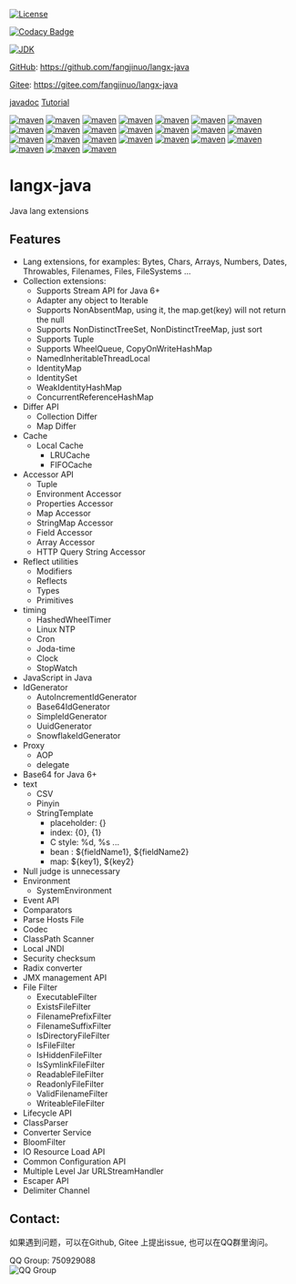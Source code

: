 [![License](https://img.shields.io/badge/license-MIT-green.svg)](https://github.com/fangjinuo/langx-java/blob/master/LICENSE)

[![Codacy Badge](https://api.codacy.com/project/badge/Grade/3d8c8c9680234698b04819059c9cd6c3)](https://www.codacy.com/manual/fs1194361820/langx-java?utm_source=github.com&amp;utm_medium=referral&amp;utm_content=fangjinuo/langx-java&amp;utm_campaign=Badge_Grade)

[![JDK](https://img.shields.io/badge/JDK-1.6+-green.svg)](https://www.oracle.com/technetwork/java/javase/downloads/index.html)

[GitHub](https://github.com/fangjinuo/langx-java): https://github.com/fangjinuo/langx-java

[Gitee](https://gitee.com/fangjinuo/langx-java): https://gitee.com/fangjinuo/langx-java

[javadoc](https://apidoc.gitee.com/fangjinuo/langx-java)
[Tutorial](https://fangjinuo.gitee.io/docs/)

[![maven](https://img.shields.io/badge/maven-v2.1.1-green.svg)](https://search.maven.org/search?q=g:com.github.fangjinuo.langx%20AND%20v:2.1.1)
[![maven](https://img.shields.io/badge/maven-v2.1.0-green.svg)](https://search.maven.org/search?q=g:com.github.fangjinuo.langx%20AND%20v:2.1.0)
[![maven](https://img.shields.io/badge/maven-v2.0.1-green.svg)](https://search.maven.org/search?q=g:com.github.fangjinuo.langx%20AND%20v:2.0.1)
[![maven](https://img.shields.io/badge/maven-v2.0.0-green.svg)](https://search.maven.org/search?q=g:com.github.fangjinuo.langx%20AND%20v:2.0.0)
[![maven](https://img.shields.io/badge/maven-v1.3.1-green.svg)](https://search.maven.org/search?q=g:com.github.fangjinuo.langx%20AND%20v:1.3.1)
[![maven](https://img.shields.io/badge/maven-v1.3.0-green.svg)](https://search.maven.org/search?q=g:com.github.fangjinuo.langx%20AND%20v:1.3.0)
[![maven](https://img.shields.io/badge/maven-v1.2.5-green.svg)](https://search.maven.org/search?q=g:com.github.fangjinuo.langx%20AND%20v:1.2.5)
[![maven](https://img.shields.io/badge/maven-v1.2.4-green.svg)](https://search.maven.org/search?q=g:com.github.fangjinuo.langx%20AND%20v:1.2.4)
[![maven](https://img.shields.io/badge/maven-v1.2.3-green.svg)](https://search.maven.org/search?q=g:com.github.fangjinuo.langx%20AND%20v:1.2.3)
[![maven](https://img.shields.io/badge/maven-v1.2.2-green.svg)](https://search.maven.org/search?q=g:com.github.fangjinuo.langx%20AND%20v:1.2.2)
[![maven](https://img.shields.io/badge/maven-v1.2.1-green.svg)](https://search.maven.org/search?q=g:com.github.fangjinuo.langx%20AND%20v:1.2.1)
[![maven](https://img.shields.io/badge/maven-v1.2.0-green.svg)](https://search.maven.org/search?q=g:com.github.fangjinuo.langx%20AND%20v:1.2.0)
[![maven](https://img.shields.io/badge/maven-v1.1.0-green.svg)](https://search.maven.org/search?q=g:com.github.fangjinuo.langx%20AND%20v:1.1.0)
[![maven](https://img.shields.io/badge/maven-v1.0.0-green.svg)](https://search.maven.org/search?q=g:com.github.fangjinuo.langx%20AND%20v:1.0.0)
[![maven](https://img.shields.io/badge/maven-v0.1.0-green.svg)](https://search.maven.org/search?q=g:com.github.fangjinuo.langx%20AND%20v:0.1.0)
[![maven](https://img.shields.io/badge/maven-v0.0.9-green.svg)](https://search.maven.org/search?q=g:com.github.fangjinuo.langx%20AND%20v:0.0.9)
[![maven](https://img.shields.io/badge/maven-v0.0.8-green.svg)](https://search.maven.org/search?q=g:com.github.fangjinuo.langx%20AND%20v:0.0.8)
[![maven](https://img.shields.io/badge/maven-v0.0.7-green.svg)](https://search.maven.org/search?q=g:com.github.fangjinuo.langx%20AND%20v:0.0.7)
[![maven](https://img.shields.io/badge/maven-v0.0.6-green.svg)](https://search.maven.org/search?q=g:com.github.fangjinuo.langx%20AND%20v:0.0.6)
[![maven](https://img.shields.io/badge/maven-v0.0.5-green.svg)](https://search.maven.org/search?q=g:com.github.fangjinuo.langx%20AND%20v:0.0.5)
[![maven](https://img.shields.io/badge/maven-v0.0.4-green.svg)](https://search.maven.org/search?q=g:com.github.fangjinuo.langx%20AND%20v:0.0.4)
[![maven](https://img.shields.io/badge/maven-v0.0.3-green.svg)](https://search.maven.org/search?q=g:com.github.fangjinuo.langx%20AND%20v:0.0.3)
[![maven](https://img.shields.io/badge/maven-v0.0.2-green.svg)](https://search.maven.org/search?q=g:com.github.fangjinuo.langx%20AND%20v:0.0.2)
[![maven](https://img.shields.io/badge/maven-v0.0.1-green.svg)](https://search.maven.org/search?q=g:com.github.fangjinuo.langx%20AND%20v:0.0.1)


# langx-java
Java lang extensions

## Features
+ Lang extensions, for examples: Bytes, Chars, Arrays, Numbers, Dates, Throwables, Filenames, Files, FileSystems ...
+ Collection extensions:
    + Supports Stream API for Java 6+
    + Adapter any object to Iterable
    + Supports NonAbsentMap, using it, the map.get(key) will not return the null
    + Supports NonDistinctTreeSet, NonDistinctTreeMap, just sort 
    + Supports Tuple
    + Supports WheelQueue, CopyOnWriteHashMap
    + NamedInheritableThreadLocal
    + IdentityMap
    + IdentitySet
    + WeakIdentityHashMap
    + ConcurrentReferenceHashMap
+ Differ API
    + Collection Differ
    + Map Differ
+ Cache
    + Local Cache
      + LRUCache
      + FIFOCache
+ Accessor API
    + Tuple
    + Environment Accessor
    + Properties Accessor
    + Map Accessor
    + StringMap Accessor
    + Field Accessor
    + Array Accessor 
    + HTTP Query String Accessor
+ Reflect utilities
    + Modifiers
    + Reflects
    + Types
    + Primitives
+ timing
    + HashedWheelTimer
    + Linux NTP
    + Cron
    + Joda-time
    + Clock
    + StopWatch
+ JavaScript in Java
+ IdGenerator
    + AutoIncrementIdGenerator
    + Base64IdGenerator
    + SimpleIdGenerator
    + UuidGenerator
    + SnowflakeIdGenerator
+ Proxy
    + AOP
    + delegate
+ Base64 for Java 6+  
+ text
    + CSV
    + Pinyin
    + StringTemplate
      + placeholder: {}
      + index:       {0}, {1}
      + C style:     %d, %s ...
      + bean :      ${fieldName1}, ${fieldName2}
      + map:         ${key1}, ${key2}
+ Null judge is unnecessary
+ Environment
    + SystemEnvironment
+ Event API  
+ Comparators
+ Parse Hosts File
+ Codec
+ ClassPath Scanner
+ Local JNDI
+ Security checksum
+ Radix converter
+ JMX management API
+ File Filter
    + ExecutableFilter
    + ExistsFileFilter
    + FilenamePrefixFilter
    + FilenameSuffixFilter
    + IsDirectoryFileFilter
    + IsFileFilter
    + IsHiddenFileFilter
    + IsSymlinkFileFilter
    + ReadableFileFilter
    + ReadonlyFileFilter
    + ValidFilenameFilter
    + WriteableFileFilter
+ Lifecycle API
+ ClassParser
+ Converter Service
+ BloomFilter
+ IO Resource Load API
+ Common Configuration API
+ Multiple Level Jar URLStreamHandler
+ Escaper API
+ Delimiter Channel


## Contact:
如果遇到问题，可以在Github, Gitee 上提出issue, 也可以在QQ群里询问。

QQ Group: 750929088   
![QQ Group](https://github.com/fangjinuo/sqlhelper/blob/master/_images/qq_group.png)